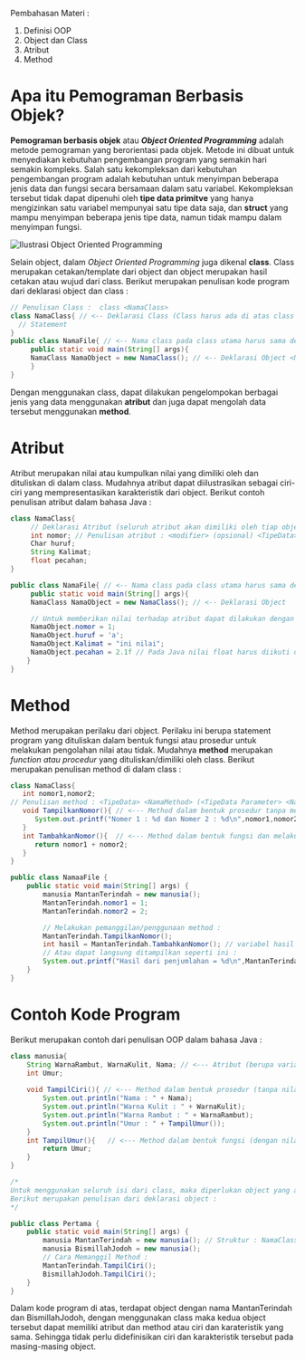 Pembahasan Materi :
1. Definisi OOP 
2. Object dan Class
3. Atribut
4. Method

# Apa itu Pemograman Berbasis Objek?
**Pemograman berbasis objek** atau **_Object Oriented Programming_** adalah metode pemograman yang berorientasi pada objek. Metode ini dibuat untuk menyediakan kebutuhan pengembangan program yang semakin hari semakin kompleks. Salah satu kekompleksan dari kebutuhan pengembangan program adalah kebutuhan untuk menyimpan beberapa jenis data dan fungsi secara bersamaan dalam satu variabel. Kekompleksan tersebut tidak dapat dipenuhi oleh **tipe data primitve** yang hanya mengizinkan satu variabel mempunyai satu tipe data saja, dan **struct** yang mampu menyimpan beberapa jenis tipe data, namun tidak mampu dalam menyimpan fungsi. 

![Ilustrasi Object Oriented Programming](https://holycoders.com/content/images/wordpress/2019/12/Object-Oriented-Programming.png)

Selain object, dalam _Object Oriented Programming_ juga dikenal **class**. Class merupakan cetakan/template dari object dan object merupakan hasil cetakan atau wujud dari class. Berikut merupakan penulisan kode program dari deklarasi object dan class : 
``````Java
// Penulisan Class :  class <NamaClass>
class NamaClass{ // <-- Deklarasi Class (Class harus ada di atas class utama)
  // Statement
}
public class NamaFile{ // <-- Nama class pada class utama harus sama dengan nama fila (biasanya terisi otomatis ketika membuat file baru)
     public static void main(String[] args){
     NamaClass NamaObject = new NamaClass(); // <-- Deklarasi Object <NamaClass> <NamaObject> = new <NamaClass>
     }
}
``````

Dengan menggunakan class, dapat dilakukan pengelompokan berbagai jenis yang data menggunakan **atribut** dan juga dapat mengolah data tersebut menggunakan **method**.
# Atribut
Atribut merupakan  nilai atau kumpulkan nilai yang dimiliki oleh dan dituliskan di dalam class. Mudahnya atribut dapat diilustrasikan sebagai ciri-ciri yang mempresentasikan karakteristik dari object. Berikut contoh penulisan atribut dalam bahasa Java :
``````Java
class NamaClass{ 
     // Deklarasi Atribut (seluruh atribut akan dimiliki oleh tiap object yang dideklarasikan)
     int nomor; // Penulisan atribut : <modifier> (opsional) <TipeData> <NamaAtribut>
     Char huruf;
     String Kalimat;
     float pecahan;
}

public class NamaFile{ // <-- Nama class pada class utama harus sama dengan nama filenya (biasanya terisi otomatis ketika membuat file baru)
     public static void main(String[] args){
     NamaClass NamaObject = new NamaClass(); // <-- Deklarasi Object

     // Untuk memberikan nilai terhadap atribut dapat dilakukan dengan cara berikut : <NamaObject>.<NamaAtribut> = Nilai
     NamaObject.nomor = 1;
     NamaObject.huruf = 'a';
     NamaObject.Kalimat = "ini nilai";
     NamaObject.pecahan = 2.1f // Pada Java nilai float harus diikuti dengan f dibelakang nilai atau (float) di depan nilainya. Contoh : (float) 1/2
    }
}
``````

# Method
Method merupakan perilaku dari object. Perilaku ini berupa statement program yang dituliskan dalam bentuk fungsi atau prosedur untuk melakukan pengolahan nilai atau tidak. Mudahnya **method** merupakan _function atau procedur_ yang dituliskan/dimiliki oleh class. Berikut merupakan penulisan method di dalam class :
``````Java
class NamaClass{
   int nomor1,nomor2;
// Penulisan method : <TipeData> <NamaMethod> (<TipeData Parameter> <NamaParameter (Opsional)){ <Statement> }
   void TampilkanNomor(){ // <--- Method dalam bentuk prosedur tanpa melakukan pengolahan data
      System.out.printf("Nomer 1 : %d dan Nomer 2 : %d\n",nomor1,nomor2);
   }
   int TambahkanNomor(){  // <--- Method dalam bentuk fungsi dan melakukan pengolahan data
      return nomor1 + nomor2; 
   }
}

public class NamaaFile {
    public static void main(String[] args) {
        manusia MantanTerindah = new manusia(); 
        MantanTerindah.nomor1 = 1;
        MantanTerindah.nomor2 = 2;

        // Melakukan pemanggilan/penggunaan method : 
        MantanTerindah.TampilkanNomor();
        int hasil = MantanTerindah.TambahkanNomor(); // variabel hasil akan menyimpan return value/nilai kembalian dari method
        // Atau dapat langsung ditampilkan seperti ini :
        System.out.printf("Hasil dari penjumlahan = %d\n",MantanTerindah.TambahkanNomor()); // Hasil dari pemanggilan method akan ditampung oleh %d
    }
}
``````

# Contoh Kode Program 
Berikut merupakan contoh dari penulisan OOP dalam bahasa Java : 
``````Java
class manusia{
    String WarnaRambut, WarnaKulit, Nama; // <--- Atribut (berupa variabel)
    int Umur;
    
    void TampilCiri(){ // <--- Method dalam bentuk prosedur (tanpa nilai kembalian)
        System.out.println("Nama : " + Nama);
        System.out.println("Warna Kulit : " + WarnaKulit);
        System.out.println("Warna Rambut : " + WarnaRambut);
        System.out.println("Umur : " + TampilUmur());
    }
    int TampilUmur(){   // <--- Method dalam bentuk fungsi (dengan nilai kembalian)
        return Umur;
    }
}

/* 
Untuk menggunakan seluruh isi dari class, maka diperlukan object yang akan memuat dan mempresentasikan keseluruhan nilai dari class. 
Berikut merupakan penulisan dari deklarasi object : 
*/

public class Pertama {
    public static void main(String[] args) {
        manusia MantanTerindah = new manusia(); // Struktur : NamaClass NamaObject = new NamaObject();
        manusia BismillahJodoh = new manusia();
        // Cara Memanggil Method : 
        MantanTerindah.TampilCiri();
        BismillahJodoh.TampilCiri();
    }
}
```````
Dalam kode program di atas, terdapat object dengan nama MantanTerindah dan BismillahJodoh, dengan menggunakan class maka kedua object tersebut dapat memiliki atribut dan method atau ciri dan karateristik yang sama. Sehingga tidak perlu didefinisikan ciri dan karakteristik tersebut pada masing-masing object.